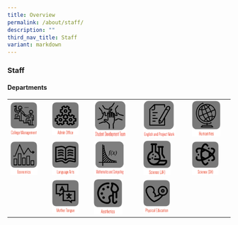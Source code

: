 ```yaml
---
title: Overview
permalink: /about/staff/
description: ""
third_nav_title: Staff
variant: markdown
---
```

### Staff

#### Departments

|  |  |  |  |  |
|---|---|---|---|---|
| <a href="https://moe-nationaljc-staging.netlify.app/about/staff/college-management-committee"><img style="width:75%" src="/images/s1.png"></a> | <a href="https://moe-nationaljc-staging.netlify.app/about/staff/admin-office"><img style="width:75%" src="/images/s2.png"></a> | <a href="https://moe-nationaljc-staging.netlify.app/about/Staff/student-development-team/"><img style="width:75%" src="/images/sd30.png"></a> | <a href="https://moe-nationaljc-staging.netlify.app/about/Staff/english-and-project-work/"><img style="width:75%" src="/images/sd31.png"></a> | <a href="https://moe-nationaljc-staging.netlify.app/about/staff/humanities"><img style="width:80%" src="/images/s5.png"></a> |
| <a href="https://moe-nationaljc-staging.netlify.app/about/staff/economics"><img style="width:75%" src="/images/s6.png"></a> | <a href="https://moe-nationaljc-staging.netlify.app/about/staff/language-arts"><img style="width:75%" src="/images/s4.png"></a> | <a href="https://moe-nationaljc-staging.netlify.app/about/staff/mathematics-and-computing"><img style="width:70%" src="/images/sd32.png"></a> | <a href="https://moe-nationaljc-staging.netlify.app/about/staff/science-jh"><img style="width:65%" src="/images/s9.png"></a> | <a href="https://moe-nationaljc-staging.netlify.app/about/staff/science-sh"><img style="width:75%" src="/images/s10.png"></a> |
|  | <a href="https://staging.d2q7fezz2lbn5u.amplifyapp.com/about/Staff/mother-tongue/"><img style="width:75%" src="/images/sd33.png"></a> | <a href="https://moe-nationaljc-staging.netlify.app/about/staff/aesthetics"><img style="width:65%" src="/images/s11.png"></a> | <a href="https://moe-nationaljc-staging.netlify.app/about/staff/physical-education"><img style="width:63%" src="/images/s13.png"></a> |  |